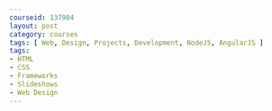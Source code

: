 ```yaml
---
courseid: 137904
layout: post
category: courses
tags: [ Web, Design, Projects, Development, NodeJS, AngularJS ]
tags:
- HTML
- CSS
- Frameworks
- Slideshows
- Web Design
---
```

